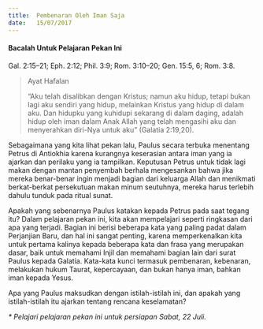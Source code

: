 ```yaml
---
title:  Pembenaran Oleh Iman Saja
date:   15/07/2017
---
```


#### Bacalah Untuk Pelajaran Pekan Ini
Gal. 2:15–21; Eph. 2:12; Phil. 3:9; Rom. 3:10–20; Gen. 15:5, 6; Rom. 3:8.

> <p>Ayat Hafalan</p>
> “Aku telah disalibkan dengan Kristus; namun aku hidup, tetapi bukan lagi aku sendiri yang hidup, melainkan Kristus yang hidup di dalam aku. Dan hidupku yang kuhidupi sekarang di dalam daging, adalah hidup oleh iman dalam Anak Allah yang telah mengasihi aku dan menyerahkan diri-Nya untuk aku” (Galatia 2:19,20).

Sebagaimana yang kita lihat pekan lalu, Paulus secara terbuka menentang Petrus di Antiokhia karena kurangnya keserasian antara iman yang ia ajarkan dan perilaku yang ia tampilkan. Keputusan Petrus untuk tidak lagi makan dengan mantan penyembah berhala mengesankan bahwa jika mereka benar-benar ingin menjadi bagian dari keluarga Allah dan menikmati berkat-berkat persekutuan makan minum seutuhnya, mereka harus terlebih dahulu tunduk pada ritual sunat.

Apakah yang sebenarnya Paulus katakan kepada Petrus pada saat tegang itu? Dalam pelajaran pekan ini, kita akan mempelajari seperti ringkasan dari apa yang terjadi. Bagian ini berisi beberapa kata yang paling padat dalam Perjanjian Baru, dan hal ini sangat penting, karena memperkenalkan kita untuk pertama kalinya kepada beberapa kata dan frasa yang merupakan dasar, baik untuk memahami Injil dan memahami bagian lain dari surat Paulus kepada Galatia. Kata-kata kunci termasuk pembenaran, kebenaran, melakukan hukum Taurat, kepercayaan, dan bukan hanya iman, bahkan iman kepada Yesus.

Apa yang Paulus maksudkan dengan istilah-istilah ini, dan apakah yang istilah-istilah itu ajarkan tentang rencana keselamatan?

_* Pelajari pelajaran pekan ini untuk persiapan Sabat, 22 Juli._
